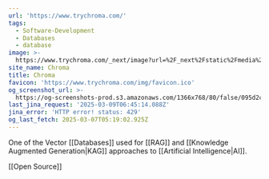 ```yaml
---
url: 'https://www.trychroma.com/'
tags:
  - Software-Development
  - Databases
  - database
image: >-
  https://www.trychroma.com/_next/image?url=%2F_next%2Fstatic%2Fmedia%2Fchroma.d840f629.png&w=96&q=75&dpl=dpl_3kt7m34p2QipeYnkfoKSXxdcUrWN
site_name: Chroma
title: Chroma
favicon: 'https://www.trychroma.com/img/favicon.ico'
og_screenshot_url: >-
  https://og-screenshots-prod.s3.amazonaws.com/1366x768/80/false/095d2c9fb3f127bf5ce51db84b52efc92ff3d23b74629a79de8e46b18f106d4f.jpeg
last_jina_request: '2025-03-09T06:45:14.088Z'
jina_error: 'HTTP error! status: 429'
og_last_fetch: 2025-03-07T05:19:02.925Z
---
```

One of the Vector [[Databases]] used for [[RAG]] and [[Knowledge Augmented Generation|KAG]] approaches to [[Artificial Intelligence|AI]].

[[Open Source]]





